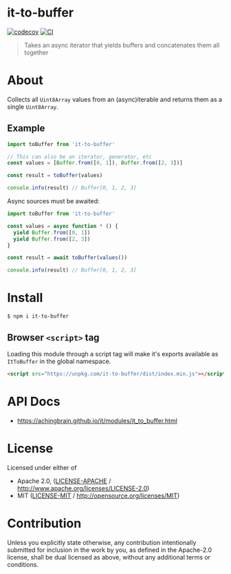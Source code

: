 # it-to-buffer

[![codecov](https://img.shields.io/codecov/c/github/achingbrain/it.svg?style=flat-square)](https://codecov.io/gh/achingbrain/it)
[![CI](https://img.shields.io/github/actions/workflow/status/achingbrain/it/js-test-and-release.yml?branch=main\&style=flat-square)](https://github.com/achingbrain/it/actions/workflows/js-test-and-release.yml?query=branch%3Amain)

> Takes an async iterator that yields buffers and concatenates them all together

# About

<!--

!IMPORTANT!

Everything in this README between "# About" and "# Install" is automatically
generated and will be overwritten the next time the doc generator is run.

To make changes to this section, please update the @packageDocumentation section
of src/index.js or src/index.ts

To experiment with formatting, please run "npm run docs" from the root of this
repo and examine the changes made.

-->

Collects all `Uint8Array` values from an (async)iterable and returns them as a single `Uint8Array`.

## Example

```javascript
import toBuffer from 'it-to-buffer'

// This can also be an iterator, generator, etc
const values = [Buffer.from([0, 1]), Buffer.from([2, 3])]

const result = toBuffer(values)

console.info(result) // Buffer[0, 1, 2, 3]
```

Async sources must be awaited:

```javascript
import toBuffer from 'it-to-buffer'

const values = async function * () {
  yield Buffer.from([0, 1])
  yield Buffer.from([2, 3])
}

const result = await toBuffer(values())

console.info(result) // Buffer[0, 1, 2, 3]
```

# Install

```console
$ npm i it-to-buffer
```

## Browser `<script>` tag

Loading this module through a script tag will make it's exports available as `ItToBuffer` in the global namespace.

```html
<script src="https://unpkg.com/it-to-buffer/dist/index.min.js"></script>
```

# API Docs

- <https://achingbrain.github.io/it/modules/it_to_buffer.html>

# License

Licensed under either of

- Apache 2.0, ([LICENSE-APACHE](LICENSE-APACHE) / <http://www.apache.org/licenses/LICENSE-2.0>)
- MIT ([LICENSE-MIT](LICENSE-MIT) / <http://opensource.org/licenses/MIT>)

# Contribution

Unless you explicitly state otherwise, any contribution intentionally submitted for inclusion in the work by you, as defined in the Apache-2.0 license, shall be dual licensed as above, without any additional terms or conditions.
